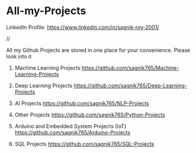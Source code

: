 # All-my-Projects

LinkedIn Profile: https://www.linkedin.com/in/sagnik-roy-2001/

//

All my Github Projects are stored in one place for your convenience. Please look into it



1. Machine Learning Projects     https://github.com/sagnik765/Machine-Learning-Projects

2. Deep Learning Projects     https://github.com/sagnik765/Deep-Learning-Projects

3. AI Projects   https://github.com/sagnik765/NLP-Projects

4. Other Projects    https://github.com/sagnik765/Python-Projects

5. Arduino and Embedded System Projects (IoT)    https://github.com/sagnik765/Arduino-Projects

6. SQL Projects    https://github.com/sagnik765/SQL-Projects

